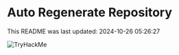 # Auto Regenerate Repository

This README was last updated: 2024-10-26 05:26:27

 ![TryHackMe](https://tryhackme.com/badge/533634)